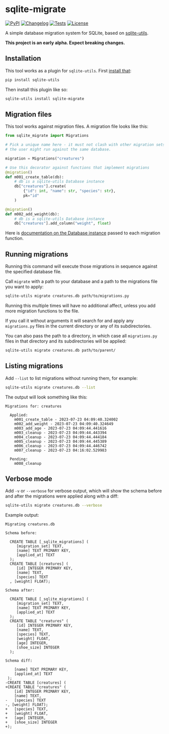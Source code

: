 # sqlite-migrate

[![PyPI](https://img.shields.io/pypi/v/sqlite-migrate.svg)](https://pypi.org/project/sqlite-migrate/)
[![Changelog](https://img.shields.io/github/v/release/simonw/sqlite-migrate?include_prereleases&label=changelog)](https://sqlite-migrate.datasette.io/en/stable/changelog.html)
[![Tests](https://github.com/simonw/sqlite-migrate/workflows/Test/badge.svg)](https://github.com/simonw/sqlite-migrate/actions?query=workflow%3ATest)
[![License](https://img.shields.io/badge/license-Apache%202.0-blue.svg)](https://github.com/simonw/sqlite-migrate/blob/main/LICENSE)

A simple database migration system for SQLite, based on [sqlite-utils](https://sqlite-utils.datasette.io/).

**This project is an early alpha. Expect breaking changes.**

## Installation

This tool works as a plugin for `sqlite-utils`. First [install that](https://sqlite-utils.datasette.io/en/stable/installation.html):

```bash
pip install sqlite-utils
```
Then install this plugin like so:
```bash
sqlite-utils install sqlite-migrate
```
## Migration files

This tool works against migration files. A migration file looks like this:

```python
from sqlite_migrate import Migrations

# Pick a unique name here - it must not clash with other migration sets that
# the user might run against the same database.

migration = Migrations("creatures")

# Use this decorator against functions that implement migrations
@migration()
def m001_create_table(db):
    # db is a sqlite-utils Database instance
    db["creatures"].create(
        {"id": int, "name": str, "species": str},
        pk="id"
    )

@migration()
def m002_add_weight(db):
    # db is a sqlite-utils Database instance
    db["creatures"].add_column("weight", float)
```
Here is [documentation on the Database instance](https://sqlite-utils.datasette.io/en/stable/python-api.html) passed to each migration function.

## Running migrations

Running this command will execute those migrations in sequence against the specified database file.

Call `migrate` with a path to your database and a path to the migrations file you want to apply:
```bash
sqlite-utils migrate creatures.db path/to/migrations.py
```
Running this multiple times will have no additional affect, unless you add more migration functions to the file.

If you call it without arguments it will search for and apply any `migrations.py` files in the current directory or any of its subdirectories.

You can also pass the path to a directory, in which case all `migrations.py` files in that directory and its subdirectories will be applied:

```bash
sqlite-utils migrate creatures.db path/to/parent/
```

## Listing migrations

Add `--list` to list migrations without running them, for example:

```bash
sqlite-utils migrate creatures.db --list
```
The output will look something like this:
```
Migrations for: creatures

  Applied:
    m001_create_table - 2023-07-23 04:09:40.324002
    m002_add_weight - 2023-07-23 04:09:40.324649
    m003_add_age - 2023-07-23 04:09:44.441616
    m003_cleanup - 2023-07-23 04:09:44.443394
    m004_cleanup - 2023-07-23 04:09:44.444184
    m005_cleanup - 2023-07-23 04:09:44.445389
    m006_cleanup - 2023-07-23 04:09:44.446742
    m007_cleanup - 2023-07-23 04:16:02.529983

  Pending:
    m008_cleanup
```

## Verbose mode

Add `-v` or `--verbose` for verbose output, which will show the schema before and after the migrations were applied along with a diff:

```bash
sqlite-utils migrate creatures.db --verbose
```
Example output:
```
Migrating creatures.db

Schema before:

  CREATE TABLE [_sqlite_migrations] (
     [migration_set] TEXT,
     [name] TEXT PRIMARY KEY,
     [applied_at] TEXT
  );
  CREATE TABLE [creatures] (
     [id] INTEGER PRIMARY KEY,
     [name] TEXT,
     [species] TEXT
  , [weight] FLOAT);

Schema after:

  CREATE TABLE [_sqlite_migrations] (
     [migration_set] TEXT,
     [name] TEXT PRIMARY KEY,
     [applied_at] TEXT
  );
  CREATE TABLE "creatures" (
     [id] INTEGER PRIMARY KEY,
     [name] TEXT,
     [species] TEXT,
     [weight] FLOAT,
     [age] INTEGER,
     [shoe_size] INTEGER
  );

Schema diff:

    [name] TEXT PRIMARY KEY,
    [applied_at] TEXT
 );
-CREATE TABLE [creatures] (
+CREATE TABLE "creatures" (
    [id] INTEGER PRIMARY KEY,
    [name] TEXT,
-   [species] TEXT
-, [weight] FLOAT);
+   [species] TEXT,
+   [weight] FLOAT,
+   [age] INTEGER,
+   [shoe_size] INTEGER
+);
```
